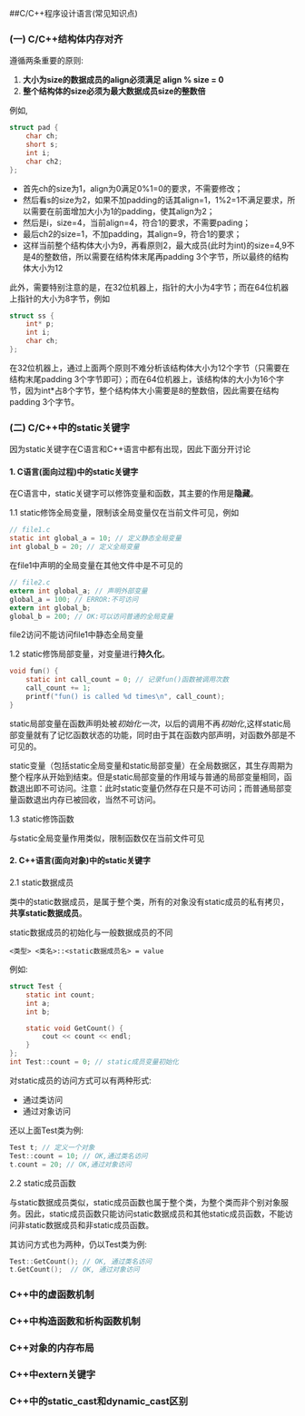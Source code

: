 ##C/C++程序设计语言(常见知识点)
### (一) C/C++结构体内存对齐

遵循两条重要的原则:

1. **大小为size的数据成员的align必须满足 align % size = 0**
2. **整个结构体的size必须为最大数据成员size的整数倍**

例如,

```c
struct pad {
    char ch;
    short s;
    int i;
    char ch2;
};
```

- 首先ch的size为1，align为0满足0%1=0的要求，不需要修改；
- 然后看s的size为2，如果不加padding的话其align=1，1%2=1不满足要求，所以需要在前面增加大小为1的padding，使其align为2；
- 然后是i，size=4，当前align=4，符合1的要求，不需要pading；
- 最后ch2的size=1，不加padding，其align=9，符合1的要求；
- 这样当前整个结构体大小为9，再看原则2，最大成员(此时为int)的size=4,9不是4的整数倍，所以需要在结构体末尾再padding 3个字节，所以最终的结构体大小为12

此外，需要特别注意的是，在32位机器上，指针的大小为4字节；而在64位机器上指针的大小为8字节，例如

```c
struct ss {
    int* p;
    int i;
    char ch;
};
```

在32位机器上，通过上面两个原则不难分析该结构体大小为12个字节（只需要在结构末尾padding 3个字节即可）；而在64位机器上，该结构体的大小为16个字节，因为int*占8个字节，整个结构体大小需要是8的整数倍，因此需要在结构padding 3个字节。

### (二) C/C++中的static关键字
因为static关键字在C语言和C++语言中都有出现，因此下面分开讨论

#### 1. C语言(面向过程)中的static关键字

在C语言中，static关键字可以修饰变量和函数，其主要的作用是**隐藏**。

1.1 static修饰全局变量，限制该全局变量仅在当前文件可见，例如

```c
// file1.c
static int global_a = 10; // 定义静态全局变量
int global_b = 20; // 定义全局变量
```

在file1中声明的全局变量在其他文件中是不可见的

```c
// file2.c
extern int global_a; // 声明外部变量
global_a = 100; // ERROR:不可访问
extern int global_b;
global_b = 200; // OK:可以访问普通的全局变量
```

file2访问不能访问file1中静态全局变量

1.2 static修饰局部变量，对变量进行**持久化**。

```c
void fun() {
    static int call_count = 0; // 记录fun()函数被调用次数
    call_count += 1;
    printf("fun() is called %d times\n", call_count);
}
```

static局部变量在函数声明处被*初始化一次*，以后的调用不再*初始化*,这样static局部变量就有了记忆函数状态的功能，同时由于其在函数内部声明，对函数外部是不可见的。

static变量（包括static全局变量和static局部变量）在全局数据区，其生存周期为整个程序从开始到结束。但是static局部变量的作用域与普通的局部变量相同，函数退出即不可访问。注意：此时static变量仍然存在只是不可访问；而普通局部变量函数退出内存已被回收，当然不可访问。

1.3 static修饰函数

与static全局变量作用类似，限制函数仅在当前文件可见

#### 2. C++语言(面向对象)中的static关键字

2.1 static数据成员

类中的static数据成员，是属于整个类，所有的对象没有static成员的私有拷贝，**共享static数据成员**。

static数据成员的初始化与一般数据成员的不同

    <类型> <类名>::<static数据成员名> = value
例如:

```c
struct Test {
    static int count;
    int a;
    int b;

    static void GetCount() {
		cout << count << endl;
	}
};
int Test::count = 0; // static成员变量初始化
```

对static成员的访问方式可以有两种形式:

- 通过类访问
- 通过对象访问

还以上面Test类为例:

```c
Test t; // 定义一个对象
Test::count = 10; // OK,通过类名访问
t.count = 20; // OK,通过对象访问
```

2.2 static成员函数

与static数据成员类似，static成员函数也属于整个类，为整个类而非个别对象服务。因此，static成员函数只能访问static数据成员和其他static成员函数，不能访问非static数据成员和非static成员函数。

其访问方式也为两种，仍以Test类为例:

```c
Test::GetCount(); // OK, 通过类名访问
t.GetCount();  // OK, 通过对象访问
```



### C++中的虚函数机制

### C++中构造函数和析构函数机制

### C++对象的内存布局

### C++中extern关键字

### C++中的static_cast和dynamic_cast区别
